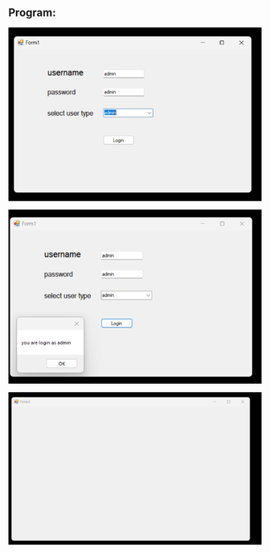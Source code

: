 ##



<br />
<br />
<br />
<br />
<br />
<br />





## Program: 
![Screenshot_1](https://github.com/pedroAkiraDanno/logininfocombobox/blob/main/logininfocombobox/sql/imagem.png)

![Screenshot_2](https://github.com/pedroAkiraDanno/logininfocombobox/blob/main/logininfocombobox/sql/imagem%20(1).png)


![Screenshot_3](https://github.com/pedroAkiraDanno/logininfocombobox/blob/main/logininfocombobox/sql/imagem%20(2).png)
